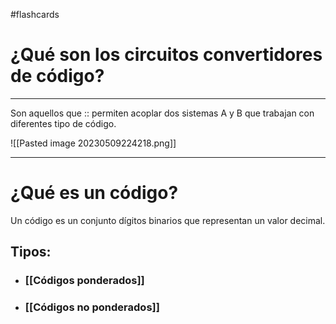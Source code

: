 #flashcards 
# ¿Qué son los circuitos convertidores de código?
---
Son aquellos que :: permiten acoplar dos sistemas A y B que trabajan con diferentes tipo de código.

![[Pasted image 20230509224218.png]]
<!--SR:!2023-05-16,23,290-->

---

# ¿Qué es un código?
Un código es un conjunto dígitos binarios que representan un valor decimal.
## Tipos:
- ### [[Códigos ponderados]]
- ### [[Códigos no ponderados]]